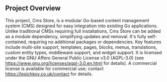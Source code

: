 ## Project Overview

This project, Cms Store, is a modular Go-based content management system (CMS) designed for easy integration into existing Go applications. Unlike traditional CMSs requiring full installations, Cms Store can be added as a module dependency, simplifying updates and removal.  It's fully self-contained, requiring no additional packages or dependencies. Key features include multi-site support, templates, pages, blocks, menus, translations, custom entity types, middleware support, and widget support.  It is licensed under the GNU Affero General Public License v3.0 (AGPL-3.0) (see https://www.gnu.org/licenses/agpl-3.0.en.html for details). A commercial license is available for commercial use; contact https://lesichkov.co.uk/contact for details.